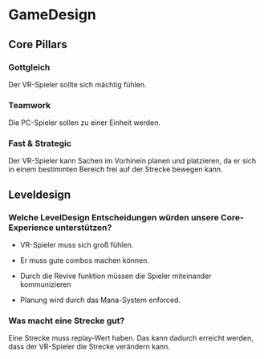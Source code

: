 # GameDesign

## Core Pillars

### Gottgleich

Der VR-Spieler sollte sich mächtig fühlen.

### Teamwork

Die PC-Spieler sollen zu einer Einheit werden.

### Fast & Strategic

Der VR-Spieler kann Sachen im Vorhinein planen und platzieren, da er sich in einem bestimmten Bereich frei auf der Strecke bewegen kann.





## Leveldesign

### Welche LevelDesign Entscheidungen würden unsere Core-Experience unterstützen?

- VR-Spieler muss sich groß fühlen. 

- Er muss gute combos machen können.

- Durch die Revive funktion müssen die Spieler miteinander kommunizieren

- Planung wird durch das Mana-System enforced.

### Was macht eine Strecke gut?

Eine Strecke muss replay-Wert haben. Das kann dadurch erreicht werden, dass der VR-Spieler die Strecke verändern kann.
